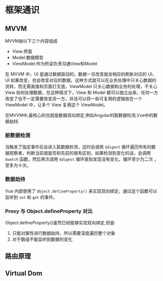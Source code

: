 # 框架通识

## MVVM

MVVM由以下三个内容组成

- View:界面
- Model:数据模型
- ViewModel:作为桥梁负责沟通View和Model

在 MVVM 中，UI 是通过数据驱动的，数据一旦改变就会相应的刷新对应的 UI，UI 如果改变，也会改变对应的数据。这种方式就可以在业务处理中只关心数据的流转，而无需直接和页面打交道。ViewModel 只关心数据和业务的处理，不关心 View 如何处理数据，在这种情况下，View 和 Model 都可以独立出来，任何一方改变了也不一定需要改变另一方，并且可以将一些可复用的逻辑放在一个 ViewModel 中，让多个 View 复用这个 ViewModel。



在MVVM中,最核心的也就是数据双向绑定,例如Angular的脏数据检测,Vue中的数据劫持.

### 脏数据检测

当触发了指定事件后会进入脏数据检测，这时会调用 `$digest` 循环遍历所有的数据观察者，判断当前值是否和先前的值有区别，如果检测到变化的话，会调用 `$watch` 函数，然后再次调用 `$digest` 循环直到发现没有变化。循环至少为二次 ，至多为十次。

### 数据劫持

Vue 内部使用了 `Object.defineProperty()` 来实现双向绑定，通过这个函数可以监听到 `set` 和 `get` 的事件。

### Proxy 与 Object.defineProperty 对比

Object.defineProperty()虽然已经能够实现双向绑定,但是:

1. 只能对属性进行数据劫持，所以需要深度遍历整个对象
2. 对于数组不能监听到数据的变化



## 路由原理

## Virtual Dom





